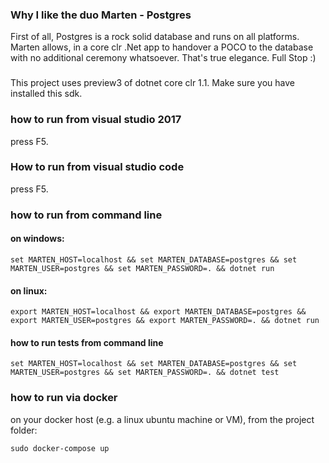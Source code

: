 
### Why I like the duo Marten - Postgres
First of all, Postgres is a rock solid database and runs on all platforms.
Marten allows, in a core clr .Net app to handover a POCO to the database with no additional ceremony whatsoever. 
That's true elegance. Full Stop :)

###
This project uses preview3 of dotnet core clr 1.1.
Make sure you have installed this sdk.

### how to run from visual studio 2017

press F5.

### How to run from visual studio code

 press F5.

### how to run from command line

#### on windows:
```
set MARTEN_HOST=localhost && set MARTEN_DATABASE=postgres && set MARTEN_USER=postgres && set MARTEN_PASSWORD=. && dotnet run
```
#### on linux:
```
export MARTEN_HOST=localhost && export MARTEN_DATABASE=postgres && export MARTEN_USER=postgres && export MARTEN_PASSWORD=. && dotnet run
```
#### how to run tests from command line
```
set MARTEN_HOST=localhost && set MARTEN_DATABASE=postgres && set MARTEN_USER=postgres && set MARTEN_PASSWORD=. && dotnet test
```

### how to run via docker
on your docker host (e.g. a linux ubuntu machine or VM), from the project folder:

```
sudo docker-compose up
```

